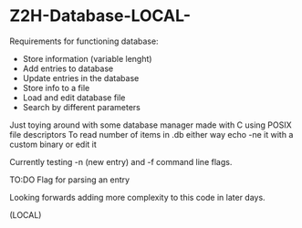 # Z2H-Database-LOCAL-
Requirements for functioning database:
- Store information (variable lenght)
- Add entries to database
- Update entries in the database
- Store info to a file
- Load and edit database file
- Search by different parameters

Just toying around with some database manager made with C using POSIX file descriptors
To read number of items in .db either way echo -ne it with a custom binary or edit it 

Currently testing -n (new entry) and -f command line flags.

TO:DO
Flag for parsing an entry

Looking forwards adding more complexity to this code in later days.

(LOCAL) 
